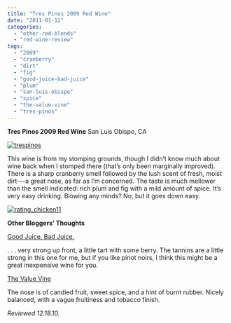 ```yaml
---
title: "Tres Pinos 2009 Red Wine"
date: "2011-01-12"
categories: 
  - "other-red-blends"
  - "red-wine-review"
tags: 
  - "2009"
  - "cranberry"
  - "dirt"
  - "fig"
  - "good-juice-bad-juice"
  - "plum"
  - "san-luis-obispo"
  - "spice"
  - "the-value-vine"
  - "tres-pinos"
---
```


**Tres Pinos 2009 Red Wine** San Luis Obispo, CA

[![](http://s3.amazonaws.com/thegourmez-wpmedia/2011/01/trespinos.jpg "trespinos")](http://s3.amazonaws.com/thegourmez-wpmedia/2011/01/trespinos.jpg)

This wine is from my stomping grounds, though I didn’t know much about wine back when I stomped there (that’s only been marginally improved). There is a sharp cranberry smell followed by the lush scent of fresh, moist dirt---a great nose, as far as I’m concerned. The taste is much mellower than the smell indicated: rich plum and fig with a mild amount of spice. It’s very easy drinking. Blowing any minds? No, but it goes down easy.

[![](http://s3.amazonaws.com/thegourmez-wpmedia/2009/02/rating_chicken11.gif "rating_chicken11")](http://s3.amazonaws.com/thegourmez-wpmedia/2009/02/rating_chicken11.gif)

**Other Bloggers’ Thoughts**

[Good Juice. Bad Juice.](http://goodjuicebadjuice.com/wordpress/?p=1021)

. . . very strong up front, a little tart with some berry. The tannins are a little strong in this one for me, but if you like pinot noirs, I think this might be a great inexpensive wine for you.

[The Value Vine](http://www.thevaluevine.com/2010/11/15/2009-tres-pinos-%E2%80%93-three-pines-cuvee/)

The nose is of candied fruit, sweet spice, and a hint of burnt rubber. Nicely balanced, with a vague fruitiness and tobacco finish.

_Reviewed 12.18.10._
